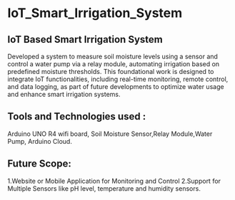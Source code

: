 # IoT_Smart_Irrigation_System
## IoT Based Smart Irrigation System
Developed a system to measure soil moisture levels using a sensor and control a water pump via a relay module, automating irrigation based on predefined moisture thresholds. This foundational work is designed to integrate IoT functionalities, including real-time monitoring, remote control, and data logging, as part of future developments to optimize water usage and enhance smart irrigation systems.
## Tools and Technologies used :
 Arduino UNO R4 wifi board, Soil Moisture Sensor,Relay Module,Water Pump,
Arduino Cloud.
## Future Scope:
1.Website or Mobile Application for Monitoring and Control
2.Support for Multiple Sensors like pH level, temperature and humidity sensors.
